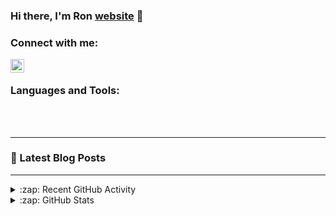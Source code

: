 ### Hi there, I'm Ron [website] 👋

### Connect with me:

[<img align="left" alt="codeSTACKr | LinkedIn" width="22px" src="https://cdn.jsdelivr.net/npm/simple-icons@v3/icons/linkedin.svg" />][linkedin]

<br />

### Languages and Tools:

<br />
<br />

---

### 📕 Latest Blog Posts

---

<details>
  <summary>:zap: Recent GitHub Activity</summary>
</details>

<details>
  <summary>:zap: GitHub Stats</summary>
</details>

[website]: http://corporatewars.com
[linkedin]: https://www.linkedin.com/in/ron-jennings-7b03b02/
